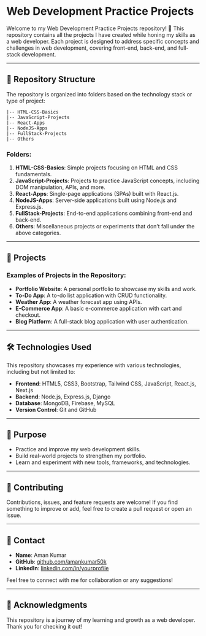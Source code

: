 # Web Development Practice Projects

Welcome to my Web Development Practice Projects repository! 🚀 This repository contains all the projects I have created while honing my skills as a web developer. Each project is designed to address specific concepts and challenges in web development, covering front-end, back-end, and full-stack development.

---

## 📂 Repository Structure

The repository is organized into folders based on the technology stack or type of project:

```
|-- HTML-CSS-Basics
|-- JavaScript-Projects
|-- React-Apps
|-- NodeJS-Apps
|-- FullStack-Projects
|-- Others
```

### Folders:
1. **HTML-CSS-Basics**: Simple projects focusing on HTML and CSS fundamentals.
2. **JavaScript-Projects**: Projects to practice JavaScript concepts, including DOM manipulation, APIs, and more.
3. **React-Apps**: Single-page applications (SPAs) built with React.js.
4. **NodeJS-Apps**: Server-side applications built using Node.js and Express.js.
5. **FullStack-Projects**: End-to-end applications combining front-end and back-end.
6. **Others**: Miscellaneous projects or experiments that don’t fall under the above categories.

---

## 📜 Projects

### Examples of Projects in the Repository:

- **Portfolio Website**: A personal portfolio to showcase my skills and work.
- **To-Do App**: A to-do list application with CRUD functionality.
- **Weather App**: A weather forecast app using APIs.
- **E-Commerce App**: A basic e-commerce application with cart and checkout.
- **Blog Platform**: A full-stack blog application with user authentication.

---

## 🛠️ Technologies Used

This repository showcases my experience with various technologies, including but not limited to:

- **Frontend**: HTML5, CSS3, Bootstrap, Tailwind CSS, JavaScript, React.js, Next.js
- **Backend**: Node.js, Express.js, Django
- **Database**: MongoDB, Firebase, MySQL
- **Version Control**: Git and GitHub

---

## 🎯 Purpose

- Practice and improve my web development skills.
- Build real-world projects to strengthen my portfolio.
- Learn and experiment with new tools, frameworks, and technologies.

---

## 🤝 Contributing

Contributions, issues, and feature requests are welcome! If you find something to improve or add, feel free to create a pull request or open an issue.

---

## 📧 Contact

- **Name**: Aman Kumar
- **GitHub**: [github.com/amankumar50k](https://github.com/amankumar50k)
- **LinkedIn**: [linkedin.com/in/yourprofile](https://linkedin.com/in/yourprofile)

Feel free to connect with me for collaboration or any suggestions!

---

## 🌟 Acknowledgments

This repository is a journey of my learning and growth as a web developer. Thank you for checking it out!
